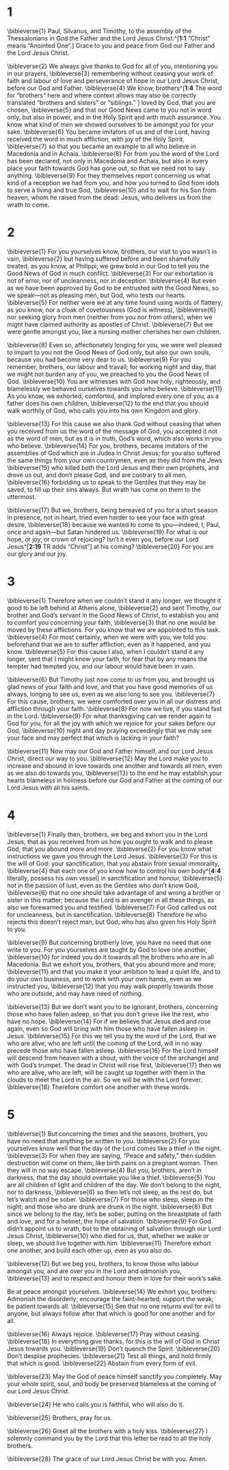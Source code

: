 # 1 
\bibleverse{1} Paul, Silvanus, and Timothy, to the assembly of the Thessalonians in God the Father and the Lord Jesus Christ:^[**1:1** “Christ” means “Anointed One”.] Grace to you and peace from God our Father and the Lord Jesus Christ. 

\bibleverse{2} We always give thanks to God for all of you, mentioning you in our prayers, \bibleverse{3} remembering without ceasing your work of faith and labour of love and perseverance of hope in our Lord Jesus Christ, before our God and Father. \bibleverse{4} We know, brothers^[**1:4** The word for “brothers” here and where context allows may also be correctly translated “brothers and sisters” or “siblings.” ] loved by God, that you are chosen, \bibleverse{5} and that our Good News came to you not in word only, but also in power, and in the Holy Spirit and with much assurance. You know what kind of men we showed ourselves to be amongst you for your sake. \bibleverse{6} You became imitators of us and of the Lord, having received the word in much affliction, with joy of the Holy Spirit, \bibleverse{7} so that you became an example to all who believe in Macedonia and in Achaia. \bibleverse{8} For from you the word of the Lord has been declared, not only in Macedonia and Achaia, but also in every place your faith towards God has gone out, so that we need not to say anything. \bibleverse{9} For they themselves report concerning us what kind of a reception we had from you, and how you turned to God from idols to serve a living and true God, \bibleverse{10} and to wait for his Son from heaven, whom he raised from the dead: Jesus, who delivers us from the wrath to come.

# 2 
\bibleverse{1} For you yourselves know, brothers, our visit to you wasn’t in vain, \bibleverse{2} but having suffered before and been shamefully treated, as you know, at Philippi, we grew bold in our God to tell you the Good News of God in much conflict. \bibleverse{3} For our exhortation is not of error, nor of uncleanness, nor in deception. \bibleverse{4} But even as we have been approved by God to be entrusted with the Good News, so we speak—not as pleasing men, but God, who tests our hearts. \bibleverse{5} For neither were we at any time found using words of flattery, as you know, nor a cloak of covetousness (God is witness), \bibleverse{6} nor seeking glory from men (neither from you nor from others), when we might have claimed authority as apostles of Christ. \bibleverse{7} But we were gentle amongst you, like a nursing mother cherishes her own children. 

\bibleverse{8} Even so, affectionately longing for you, we were well pleased to impart to you not the Good News of God only, but also our own souls, because you had become very dear to us. \bibleverse{9} For you remember, brothers, our labour and travail; for working night and day, that we might not burden any of you, we preached to you the Good News of God. \bibleverse{10} You are witnesses with God how holy, righteously, and blamelessly we behaved ourselves towards you who believe. \bibleverse{11} As you know, we exhorted, comforted, and implored every one of you, as a father does his own children, \bibleverse{12} to the end that you should walk worthily of God, who calls you into his own Kingdom and glory. 

\bibleverse{13} For this cause we also thank God without ceasing that when you received from us the word of the message of God, you accepted it not as the word of men, but as it is in truth, God’s word, which also works in you who believe. \bibleverse{14} For you, brothers, became imitators of the assemblies of God which are in Judea in Christ Jesus; for you also suffered the same things from your own countrymen, even as they did from the Jews \bibleverse{15} who killed both the Lord Jesus and their own prophets, and drove us out, and don’t please God, and are contrary to all men, \bibleverse{16} forbidding us to speak to the Gentiles that they may be saved, to fill up their sins always. But wrath has come on them to the uttermost. 

\bibleverse{17} But we, brothers, being bereaved of you for a short season in presence, not in heart, tried even harder to see your face with great desire, \bibleverse{18} because we wanted to come to you—indeed, I, Paul, once and again—but Satan hindered us. \bibleverse{19} For what is our hope, or joy, or crown of rejoicing? Isn’t it even you, before our Lord Jesus^[**2:19** TR adds “Christ”] at his coming? \bibleverse{20} For you are our glory and our joy.

# 3 
\bibleverse{1} Therefore when we couldn’t stand it any longer, we thought it good to be left behind at Athens alone, \bibleverse{2} and sent Timothy, our brother and God’s servant in the Good News of Christ, to establish you and to comfort you concerning your faith, \bibleverse{3} that no one would be moved by these afflictions. For you know that we are appointed to this task. \bibleverse{4} For most certainly, when we were with you, we told you beforehand that we are to suffer affliction, even as it happened, and you know. \bibleverse{5} For this cause I also, when I couldn’t stand it any longer, sent that I might know your faith, for fear that by any means the tempter had tempted you, and our labour would have been in vain. 

\bibleverse{6} But Timothy just now come to us from you, and brought us glad news of your faith and love, and that you have good memories of us always, longing to see us, even as we also long to see you. \bibleverse{7} For this cause, brothers, we were comforted over you in all our distress and affliction through your faith. \bibleverse{8} For now we live, if you stand fast in the Lord. \bibleverse{9} For what thanksgiving can we render again to God for you, for all the joy with which we rejoice for your sakes before our God, \bibleverse{10} night and day praying exceedingly that we may see your face and may perfect that which is lacking in your faith? 

\bibleverse{11} Now may our God and Father himself, and our Lord Jesus Christ, direct our way to you. \bibleverse{12} May the Lord make you to increase and abound in love towards one another and towards all men, even as we also do towards you, \bibleverse{13} to the end he may establish your hearts blameless in holiness before our God and Father at the coming of our Lord Jesus with all his saints. 

# 4 
\bibleverse{1} Finally then, brothers, we beg and exhort you in the Lord Jesus, that as you received from us how you ought to walk and to please God, that you abound more and more. \bibleverse{2} For you know what instructions we gave you through the Lord Jesus. \bibleverse{3} For this is the will of God: your sanctification, that you abstain from sexual immorality, \bibleverse{4} that each one of you know how to control his own body^[**4:4** literally, possess his own vessel] in sanctification and honour, \bibleverse{5} not in the passion of lust, even as the Gentiles who don’t know God, \bibleverse{6} that no one should take advantage of and wrong a brother or sister in this matter; because the Lord is an avenger in all these things, as also we forewarned you and testified. \bibleverse{7} For God called us not for uncleanness, but in sanctification. \bibleverse{8} Therefore he who rejects this doesn’t reject man, but God, who has also given his Holy Spirit to you. 

\bibleverse{9} But concerning brotherly love, you have no need that one write to you. For you yourselves are taught by God to love one another, \bibleverse{10} for indeed you do it towards all the brothers who are in all Macedonia. But we exhort you, brothers, that you abound more and more; \bibleverse{11} and that you make it your ambition to lead a quiet life, and to do your own business, and to work with your own hands, even as we instructed you, \bibleverse{12} that you may walk properly towards those who are outside, and may have need of nothing. 

\bibleverse{13} But we don’t want you to be ignorant, brothers, concerning those who have fallen asleep, so that you don’t grieve like the rest, who have no hope. \bibleverse{14} For if we believe that Jesus died and rose again, even so God will bring with him those who have fallen asleep in Jesus. \bibleverse{15} For this we tell you by the word of the Lord, that we who are alive, who are left until the coming of the Lord, will in no way precede those who have fallen asleep. \bibleverse{16} For the Lord himself will descend from heaven with a shout, with the voice of the archangel and with God’s trumpet. The dead in Christ will rise first, \bibleverse{17} then we who are alive, who are left, will be caught up together with them in the clouds to meet the Lord in the air. So we will be with the Lord forever. \bibleverse{18} Therefore comfort one another with these words. 

# 5 
\bibleverse{1} But concerning the times and the seasons, brothers, you have no need that anything be written to you. \bibleverse{2} For you yourselves know well that the day of the Lord comes like a thief in the night. \bibleverse{3} For when they are saying, “Peace and safety,” then sudden destruction will come on them, like birth pains on a pregnant woman. Then they will in no way escape. \bibleverse{4} But you, brothers, aren’t in darkness, that the day should overtake you like a thief. \bibleverse{5} You are all children of light and children of the day. We don’t belong to the night, nor to darkness, \bibleverse{6} so then let’s not sleep, as the rest do, but let’s watch and be sober. \bibleverse{7} For those who sleep, sleep in the night; and those who are drunk are drunk in the night. \bibleverse{8} But since we belong to the day, let’s be sober, putting on the breastplate of faith and love, and for a helmet, the hope of salvation. \bibleverse{9} For God didn’t appoint us to wrath, but to the obtaining of salvation through our Lord Jesus Christ, \bibleverse{10} who died for us, that, whether we wake or sleep, we should live together with him. \bibleverse{11} Therefore exhort one another, and build each other up, even as you also do. 

\bibleverse{12} But we beg you, brothers, to know those who labour amongst you, and are over you in the Lord and admonish you, \bibleverse{13} and to respect and honour them in love for their work’s sake. 

Be at peace amongst yourselves. \bibleverse{14} We exhort you, brothers: Admonish the disorderly; encourage the faint-hearted; support the weak; be patient towards all. \bibleverse{15} See that no one returns evil for evil to anyone, but always follow after that which is good for one another and for all. 

\bibleverse{16} Always rejoice. \bibleverse{17} Pray without ceasing. \bibleverse{18} In everything give thanks, for this is the will of God in Christ Jesus towards you. \bibleverse{19} Don’t quench the Spirit. \bibleverse{20} Don’t despise prophecies. \bibleverse{21} Test all things, and hold firmly that which is good. \bibleverse{22} Abstain from every form of evil. 

\bibleverse{23} May the God of peace himself sanctify you completely. May your whole spirit, soul, and body be preserved blameless at the coming of our Lord Jesus Christ. 

\bibleverse{24} He who calls you is faithful, who will also do it. 

\bibleverse{25} Brothers, pray for us. 

\bibleverse{26} Greet all the brothers with a holy kiss. \bibleverse{27} I solemnly command you by the Lord that this letter be read to all the holy brothers. 

\bibleverse{28} The grace of our Lord Jesus Christ be with you. Amen. 